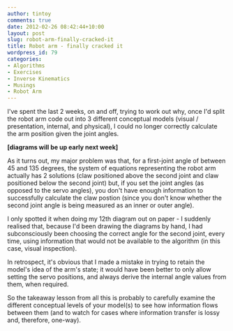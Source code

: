 ```yaml
---
author: tintoy
comments: true
date: 2012-02-26 08:42:44+10:00
layout: post
slug: robot-arm-finally-cracked-it
title: Robot arm - finally cracked it
wordpress_id: 79
categories:
- Algorithms
- Exercises
- Inverse Kinematics
- Musings
- Robot Arm
---
```


I've spent the last 2 weeks, on and off, trying to work out why, once I'd split the robot arm code out into 3 different conceptual models (visual / presentation, internal, and physical), I could no longer correctly calculate the arm position given the joint angles.

**[diagrams will be up early next week]**

As it turns out, my major problem was that, for a first-joint angle of between 45 and 135 degrees, the system of equations representing the robot arm actually has 2 solutions (claw positioned above the second joint and claw positioned below the second joint) but, if you set the joint angles (as opposed to the servo angles), you don't have enough information to successfully calculate the claw postion (since you don't know whether the second joint angle is being measured as an inner or outer angle).

I only spotted it when doing my 12th diagram out on paper - I suddenly realised that, because I'd been drawing the diagrams by hand, I had subconsciously been choosing the correct angle for the second joint, every time, using information that would not be available to the algorithm (in this case, visual inspection).

In retrospect, it's obvious that I made a mistake in trying to retain the model's idea of the arm's state; it would have been better to only allow setting the servo positions, and always derive the internal angle values from them, when required.

So the takeaway lesson from all this is probably to carefully examine the different conceptual levels of your model(s) to see how information flows between them (and to watch for cases where information transfer is lossy and, therefore, one-way).

